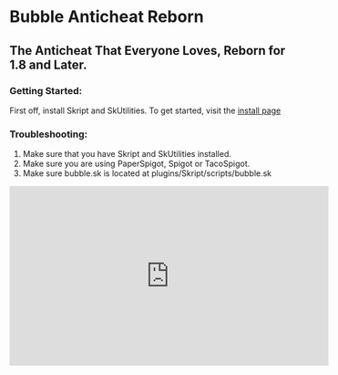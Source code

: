 <link rel="icon" href="https://www.spigotmc.org/data/resource_icons/79/79600.jpg">   

# Bubble Anticheat Reborn

## The Anticheat That Everyone Loves, Reborn for 1.8 and Later.

### Getting Started:

First off, install Skript and SkUtilities. To get started, visit the
[install page](install.html)

### Troubleshooting:

1. Make sure that you have Skript and SkUtilities installed.
2. Make sure you are using PaperSpigot, Spigot or TacoSpigot.
3. Make sure bubble.sk is located at plugins/Skript/scripts/bubble.sk


<iframe width="560" height="315" src="https://www.youtube.com/embed/d2nniwxu3A4?start=4" frameborder="0" allow="accelerometer; autoplay; encrypted-media; gyroscope; picture-in-picture" allowfullscreen></iframe>

<!-- Global site tag (gtag.js) - Google Analytics -->
<script async src="https://www.googletagmanager.com/gtag/js?id=UA-123568344-4"></script>
<script>
  window.dataLayer = window.dataLayer || [];
  function gtag(){dataLayer.push(arguments);}
  gtag('js', new Date());

  gtag('config', 'UA-123568344-4');
</script>
